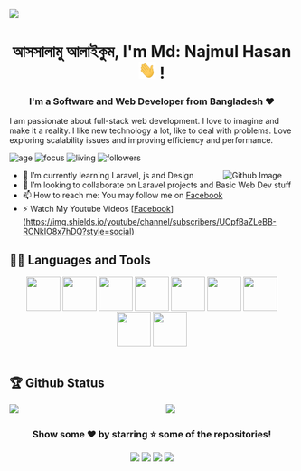 ![](https://raw.githubusercontent.com/halfrost/halfrost/master/icons/header_.png)

<h1 align="center"> আসসালামু আলাইকুম, I'm Md: Najmul Hasan <img src="https://raw.githubusercontent.com/ABSphreak/ABSphreak/master/gifs/Hi.gif" height="30" width="30"> ! </h1>

<h3 align="center">I'm a Software and Web Developer from Bangladesh ❤</h3>
  
I am passionate about full-stack web development. I love to imagine and make it a reality. I like new technology a lot, like to deal with problems. Love exploring scalability issues and improving efficiency and performance.

![age](https://img.shields.io/badge/age-22-blue)
![focus](https://img.shields.io/badge/focus-FullStack-brightgreen)
![living](https://img.shields.io/badge/living-Dhaka-3c9)
![followers](https://img.shields.io/github/followers/Najmul-Hasan-Sobuj.svg)

<img width="25%" align="right" alt="Github Image" src="https://camo.githubusercontent.com/992babdffd8c74a1502de375fbdf7e4d54773242/68747470733a2f2f6d656469612e67697068792e636f6d2f6d656469612f53576f536b4e36447854737a71494b4571762f67697068792e676966" />

- 🌱 I’m currently learning Laravel, js and Design
- 👯 I’m looking to collaborate on Laravel projects and Basic Web Dev stuff
- 📫 How to reach me: You may follow me on [Facebook](https://www.facebook.com/mdnajmulhasan.sobuj)
- ⚡ Watch My Youtube Videos [[Facebook](https://www.facebook.com/mdnajmulhasan.sobuj)](https://img.shields.io/youtube/channel/subscribers/UCpfBaZLeBB-RCNkIO8x7hDQ?style=social)
  <br />

## 👨‍💻 Languages and Tools

<div align="center">
  
<img src="https://github.com/Subhampreet/Subhampreet/blob/master/logos/JS.png?raw=true" height="60" width="60">
<img src="https://github.com/Subhampreet/Subhampreet/blob/master/logos/css.png?raw=true" height="60" width="60">
<img src="https://github.com/Subhampreet/Subhampreet/blob/master/logos/html.png?raw=true" height="60" width="60">
  
<img src="https://github.com/Subhampreet/Subhampreet/blob/master/logos/react.png?raw=true" height="60" width="60">
<img src="https://github.com/Subhampreet/Subhampreet/blob/master/logos/php.png?raw=true" height="60" width="60">
<img src="https://github.com/Subhampreet/Subhampreet/blob/master/logos/postgres.png?raw=true" height="60" width="60">
<img src="https://github.com/Subhampreet/Subhampreet/blob/master/logos/git.png?raw=true" height="60" width="60">
<img src="https://github.com/Subhampreet/Subhampreet/blob/master/logos/vs.png?raw=true" height="60" width="60">
<img src="https://github.com/Subhampreet/Subhampreet/blob/master/logos/bootstrap.png?raw=true" height="60" width="60">

</div>

<br >

## 🏆 Github Status

<img  src="https://github-readme-stats.vercel.app/api?username=Najmul-Hasan-Sobuj&show_icons=true&theme=dark" width="45%" align="right" >

<img  src="https://github-readme-streak-stats.herokuapp.com/?user=Najmul-Hasan-Sobuj&show_icons=true&theme=dark" width="45%" >

<br>

<div align="center">

### Show some ❤️ by starring ⭐ some of the repositories!

[<img src="https://img.shields.io/badge/linkedin-%230077B5.svg?&style=for-the-badge&logo=linkedin&logoColor=white">](https://www.linkedin.com/in/md-najmul-hasan-/)
[<img src="https://img.shields.io/badge/youtube-%23000000.svg?&style=for-the-badge&logo=youtube&logoColor=red">](https://www.youtube.com/channel/UCpfBaZLeBB-RCNkIO8x7hDQ)
[<img src="https://img.shields.io/badge/facebook-%231877F2.svg?&style=for-the-badge&logo=facebook&logoColor=white">](https://www.facebook.com/mdnajmulhasan.sobuj)
[<img src="https://img.shields.io/badge/Portfolio-%230077B5.svg?&style=for-the-badge&logo=portfolio&logoColor=orange">](http://najmulhasan.com/)

</div>
